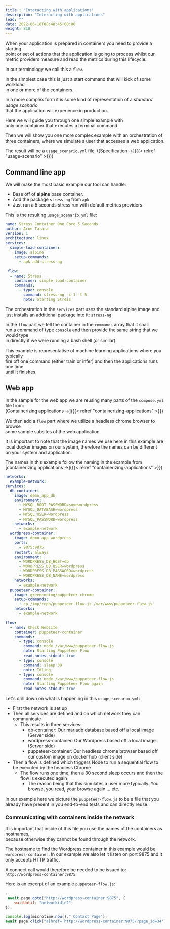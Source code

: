```yaml
---
title : "Interacting with applications"
description: "Interacting with applications"
lead: ""
date: 2022-06-18T08:48:45+00:00
weight: 810
---
```


When your application is prepared in containers you need to provide a starting  
point or set of actions that the application is going to process whilst our  
metric providers measure and read the metrics during this lifecycle.

In our terminology we call this a `flow`.

In the simplest case this is just a start command that will kick of some workload  
in one or more of the containers.

In a more complex form it is some kind of representation of a *standard usage scenario*  
that the application will experience in production.

Here we will guide you through one simple example with  
only one container that executes a terminal command.

Then we will show you one more complex example with an orchestration of  
three containers, where we simulate a user that accesses a web application.

The result will be a `usage_scenario.yml` file. ([Specification →]({{< relref "usage-scenario" >}}))

## Command line app

We will make the most basic example our tool can handle:

- Base off of **alpine** base container.
- Add the package `stress-ng` from `apk`
- Just run a 5 seconds stress run with default metrics providers

This is the resulting `usage_scenario.yml` file:

```yaml
name: Stress Container One Core 5 Seconds
author: Arne Tarara
version: 1
architecture: linux
services:
  simple-load-container:
    image: alpine
    setup-commands:
      - apk add stress-ng
 
 flow:
  - name: Stress
    container: simple-load-container
    commands:
      - type: console
        command: stress-ng -c 1 -t 5
        note: Starting Stress

```

The orchestration in the `services` part uses the standard alpine image and  
just installs an additional package into it: `stress-ng`

In the `flow` part we tell the container in the `commands` array that it shall  
run a command of type `console` and then provide the same string that we would type  
in directly if we were running a bash shell (or similar).

This example is representative of machine learning applications where you typically  
fire off one command (either train or infer) and then the applications runs one time  
until it finishes.

## Web app

In the sample for the web app we are reusing many parts of the `compose.yml` file from:  
[Containerizing applications →]({{< relref "containerizing-applications" >}})

We then add a `flow` part where we utilize a headless chrome browser to browse  
some sample subsites of the web application.

It is important to note that the image names we use here in this example are  
local docker images on our system, therefore the names can be different  
on your system and application.

The names in this example follow the naming in the example from [containerizing applications →]({{< relref "containerizing-applications" >}})

```yaml
networks:
  example-network:
services:
  db-container:
    image: demo_app_db
    environment:
      - MYSQL_ROOT_PASSWORD=somewordpress
      - MYSQL_DATABASE=wordpress
      - MYSQL_USER=wordpress
      - MYSQL_PASSWORD=wordpress
    networks:
      - example-network
  wordpress-container:
    image: demo_app_wordpress
    ports:
      - 9875:9875
    restart: always
    environment:
      - WORDPRESS_DB_HOST=db
      - WORDPRESS_DB_USER=wordpress
      - WORDPRESS_DB_PASSWORD=wordpress
      - WORDPRESS_DB_NAME=wordpress
    networks:
      - example-network
  puppeteer-container:
    image: greencoding/puppeteer-chrome
    setup-commands:
      - cp /tmp/repo/puppeteer-flow.js /var/www/puppeteer-flow.js
    networks:
      - example-network

flow:
  - name: Check Website
    container: puppeteer-container
    commands:
      - type: console
        command: node /var/www/puppeteer-flow.js
        note: Starting Puppeteer Flow
        read-notes-stdout: true
      - type: console
        command: sleep 30
        note: Idling
      - type: console
        command: node /var/www/puppeteer-flow.js
        note: Starting Puppeteer Flow again
        read-notes-stdout: true
```

Let's drill down on what is happening in this `usage_scenario.yml`:

- First the network is set up
- Then all services are defined and on which network they can communicate
  + This results in three services:
    * db-container: Our mariadb database based off a local image (Server side)
    * wordpress-container: Our Wordpress based off a local image (Server side)
    * puppeteer-container: Our headless chrome browser based off our custom image on docker hub (client side)
- Then a flow is defined which triggers Node to run a sequential flow to be executed by the headless Chrome
  + The flow runs one time, then a 30 second sleep occurs and then the flow is executed again
    * The reason being that this simulates a user more typically. You browse, you read, your browse again ... etc.

In our example here we picture the `puppeteer-flow.js` to be a file that you  
already have present in you end-to-end tests and can directly reuse.

### Communicating with containers inside the network

It is important that inside of this file you use the names of the containers as hostnames,  
because otherwise they cannot be found through the network.

The hostname to find the Wordpress container in this example would be `wordpress-container`.
In our example we also let it listen on port 9875 and it only accepts HTTP traffic.

A connect call would therefore be needed to be issued to: `http://wordpress-container:9875`

Here is an excerpt of an example `puppeteer-flow.js`:

```javascript
...
 await page.goto("http://wordpress-container:9875", {
    waitUntil: "networkidle2",
});

console.log(microtime.now()," Contact Page");
await page.click("a[href='http://wordpress-container:9875/?page_id=34']");

```
